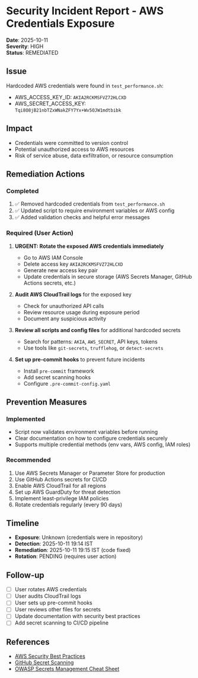 # Security Incident Report - AWS Credentials Exposure

**Date**: 2025-10-11  
**Severity**: HIGH  
**Status**: REMEDIATED

## Issue

Hardcoded AWS credentials were found in `test_performance.sh`:
- AWS_ACCESS_KEY_ID: `AKIA2RCKMSFVZ72HLCXD`
- AWS_SECRET_ACCESS_KEY: `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`

## Impact

- Credentials were committed to version control
- Potential unauthorized access to AWS resources
- Risk of service abuse, data exfiltration, or resource consumption

## Remediation Actions

### Completed
1. ✅ Removed hardcoded credentials from `test_performance.sh`
2. ✅ Updated script to require environment variables or AWS config
3. ✅ Added validation checks and helpful error messages

### Required (User Action)
1. **URGENT: Rotate the exposed AWS credentials immediately**
   - Go to AWS IAM Console
   - Delete access key `AKIA2RCKMSFVZ72HLCXD`
   - Generate new access key pair
   - Update credentials in secure storage (AWS Secrets Manager, GitHub Actions secrets, etc.)

2. **Audit AWS CloudTrail logs** for the exposed key
   - Check for unauthorized API calls
   - Review resource usage during exposure period
   - Document any suspicious activity

3. **Review all scripts and config files** for additional hardcoded secrets
   - Search for patterns: `AKIA`, `AWS_SECRET`, API keys, tokens
   - Use tools like `git-secrets`, `trufflehog`, or `detect-secrets`

4. **Set up pre-commit hooks** to prevent future incidents
   - Install `pre-commit` framework
   - Add secret scanning hooks
   - Configure `.pre-commit-config.yaml`

## Prevention Measures

### Implemented
- Script now validates environment variables before running
- Clear documentation on how to configure credentials securely
- Supports multiple credential methods (env vars, AWS config, IAM roles)

### Recommended
1. Use AWS Secrets Manager or Parameter Store for production
2. Use GitHub Actions secrets for CI/CD
3. Enable AWS CloudTrail for all regions
4. Set up AWS GuardDuty for threat detection
5. Implement least-privilege IAM policies
6. Rotate credentials regularly (every 90 days)

## Timeline

- **Exposure**: Unknown (credentials were in repository)
- **Detection**: 2025-10-11 19:14 IST
- **Remediation**: 2025-10-11 19:15 IST (code fixed)
- **Rotation**: PENDING (requires user action)

## Follow-up

- [ ] User rotates AWS credentials
- [ ] User audits CloudTrail logs
- [ ] User sets up pre-commit hooks
- [ ] User reviews other files for secrets
- [ ] Update documentation with security best practices
- [ ] Add secret scanning to CI/CD pipeline

## References

- [AWS Security Best Practices](https://docs.aws.amazon.com/IAM/latest/UserGuide/best-practices.html)
- [GitHub Secret Scanning](https://docs.github.com/en/code-security/secret-scanning)
- [OWASP Secrets Management Cheat Sheet](https://cheatsheetseries.owasp.org/cheatsheets/Secrets_Management_Cheat_Sheet.html)
